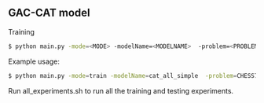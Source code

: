## GAC-CAT model

Training

```bash
$ python main.py -mode=<MODE> -modelName=<MODELNAME>  -problem=<PROBLEM> -MAX_TGT_SEQ_LEN=<MAXTARGET>
```
Example usage: 
```bash
$ python main.py -mode=train -modelName=cat_all_simple  -problem=CHESS7SIMPLE -MAX_TGT_SEQ_LEN=70 | tee ./logs/cat_all_simple.log
```

Run all_experiments.sh to run all the training and testing experiments.
